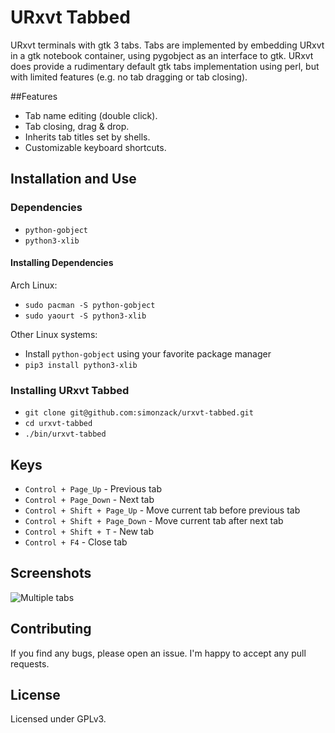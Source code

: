 # URxvt Tabbed

URxvt terminals with gtk 3 tabs.
Tabs are implemented by embedding URxvt in a gtk notebook container, using pygobject as an interface to gtk.
URxvt does provide a rudimentary default gtk tabs implementation using perl, but with limited features (e.g. no tab dragging or tab closing).

##Features

- Tab name editing (double click).
- Tab closing, drag & drop.
- Inherits tab titles set by shells.
- Customizable keyboard shortcuts.

## Installation and Use

### Dependencies

- `python-gobject`
- `python3-xlib`

#### Installing Dependencies

Arch Linux:

- `sudo pacman -S python-gobject`
- `sudo yaourt -S python3-xlib`

Other Linux systems:

- Install `python-gobject` using your favorite package manager
- `pip3 install python3-xlib`

### Installing URxvt Tabbed
- `git clone git@github.com:simonzack/urxvt-tabbed.git`
- `cd urxvt-tabbed`
- `./bin/urxvt-tabbed`

## Keys
- `Control + Page_Up` - Previous tab
- `Control + Page_Down` - Next tab
- `Control + Shift + Page_Up` - Move current tab before previous tab
- `Control + Shift + Page_Down` - Move current tab after next tab
- `Control + Shift + T` - New tab
- `Control + F4` - Close tab

## Screenshots

![Multiple tabs](https://raw2.github.com/simonzack/urxvt-tabbed/master/screenshots/screenshot.png)

## Contributing

If you find any bugs, please open an issue.
I'm happy to accept any pull requests.

## License
Licensed under GPLv3.
